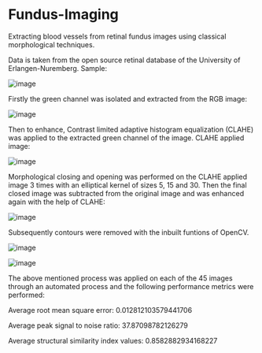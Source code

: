 # Fundus-Imaging
Extracting blood vessels from retinal fundus images using classical morphological techniques.

Data is taken from the open source retinal database of the University of Erlangen-Nuremberg. 
Sample: 

![image](https://user-images.githubusercontent.com/53914842/140279666-58740fc9-1f41-4a73-be95-4e44608132be.png)


Firstly the green channel was isolated and extracted from the RGB image:

![image](https://user-images.githubusercontent.com/53914842/140279744-d3194c21-0605-4880-94db-4ab0bc6ca000.png)

Then to enhance, Contrast limited adaptive histogram equalization (CLAHE) was applied to the extracted green channel of the image. 
CLAHE applied image:

![image](https://user-images.githubusercontent.com/53914842/140279789-19342d13-afb1-4b10-afe0-6aee34437ffc.png)

Morphological closing and opening was performed on the CLAHE applied image 3 times with an elliptical kernel of sizes 5, 15 and 30. Then the final closed image was subtracted from the original image and was enhanced again with the help of CLAHE:

![image](https://user-images.githubusercontent.com/53914842/140279823-1b9426c9-4f6e-4f91-8b78-036e6b43d54b.png)


Subsequently contours were removed with the inbuilt funtions of OpenCV.

![image](https://user-images.githubusercontent.com/53914842/140279873-4adf7981-f5ae-48eb-9424-bba1f8d3e6b1.png)

![image](https://user-images.githubusercontent.com/53914842/140279934-b236b1bf-26ae-4cba-8b55-335f3d91dc69.png)


The above mentioned process was applied on each of the 45 images through an automated process and the following performance metrics were performed:

Average root mean square error: 0.012812103579441706 

Average peak signal to noise ratio: 37.87098782126279

Average structural similarity index values: 0.8582882934168227
